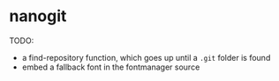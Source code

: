 # nanogit

TODO:
- a find-repository function, which goes up until a `.git` folder is found
- embed a fallback font in the fontmanager source
